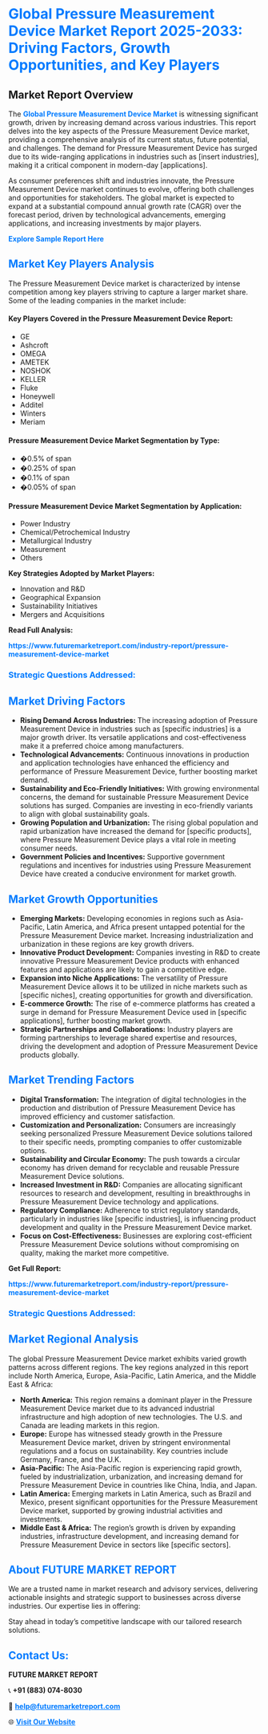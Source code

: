 <h1 style="color: #007BFF;">Global Pressure Measurement Device Market Report 2025-2033: Driving Factors, Growth Opportunities, and Key Players</h1>

<section id="overview">
<h2>Market Report Overview</h2>
<p>The <a href="https://www.futuremarketreport.com/industry-report/pressure-measurement-device-market" style="color: #007BFF; text-decoration: none;"><strong>Global Pressure Measurement Device Market</strong></a> is witnessing significant growth, driven by increasing demand across various industries. This report delves into the key aspects of the Pressure Measurement Device market, providing a comprehensive analysis of its current status, future potential, and challenges. The demand for Pressure Measurement Device has surged due to its wide-ranging applications in industries such as [insert industries], making it a critical component in modern-day [applications].</p>
<p>As consumer preferences shift and industries innovate, the Pressure Measurement Device market continues to evolve, offering both challenges and opportunities for stakeholders. The global market is expected to expand at a substantial compound annual growth rate (CAGR) over the forecast period, driven by technological advancements, emerging applications, and increasing investments by major players.</p>
</section>

<section id="overview">
<p><a href="https://www.futuremarketreport.com/request-sample/reportId=103056" style="color: #007BFF; text-decoration: none;"><strong>Explore Sample Report Here</strong></a></p>
</section>

<section id="key-players">
<h2 style="color: #007BFF;">Market Key Players Analysis</h2>
<p>The Pressure Measurement Device market is characterized by intense competition among key players striving to capture a larger market share. Some of the leading companies in the market include:</p>
<h4>Key Players Covered in the Pressure Measurement Device Report:</h4>
<ul><li>GE</li><li>Ashcroft</li><li>OMEGA</li><li>AMETEK</li><li>NOSHOK</li><li>KELLER</li><li>Fluke</li><li>Honeywell</li><li>Additel</li><li>Winters</li><li>Meriam</li></ul>
<h4>Pressure Measurement Device Market Segmentation by Type:</h4>
<ul><li>�0.5% of span</li><li>�0.25% of span</li><li>�0.1% of span</li><li>�0.05% of span</li></ul>

<h4>Pressure Measurement Device Market Segmentation by Application:</h4>
<ul><li>Power Industry</li><li>Chemical/Petrochemical Industry</li><li>Metallurgical Industry</li><li>Measurement</li><li>Others</li></ul>
<p><strong>Key Strategies Adopted by Market Players:</strong></p>
<ul>
<li>Innovation and R&D</li>
<li>Geographical Expansion</li>
<li>Sustainability Initiatives</li>
<li>Mergers and Acquisitions</li>
</ul>
</section>

<section>
<p><strong>Read Full Analysis: </strong></p><a href="https://www.futuremarketreport.com/industry-report/pressure-measurement-device-market" style="color: #007BFF; text-decoration: none;"><strong>https://www.futuremarketreport.com/industry-report/pressure-measurement-device-market</strong></a>
<h3 style="color: #007BFF;">Strategic Questions Addressed:</h3>
</section>

<section id="driving-factors">
<h2 style="color: #007BFF;">Market Driving Factors</h2>
<ul>
<li><strong>Rising Demand Across Industries:</strong> The increasing adoption of Pressure Measurement Device in industries such as [specific industries] is a major growth driver. Its versatile applications and cost-effectiveness make it a preferred choice among manufacturers.</li>
<li><strong>Technological Advancements:</strong> Continuous innovations in production and application technologies have enhanced the efficiency and performance of Pressure Measurement Device, further boosting market demand.</li>
<li><strong>Sustainability and Eco-Friendly Initiatives:</strong> With growing environmental concerns, the demand for sustainable Pressure Measurement Device solutions has surged. Companies are investing in eco-friendly variants to align with global sustainability goals.</li>
<li><strong>Growing Population and Urbanization:</strong> The rising global population and rapid urbanization have increased the demand for [specific products], where Pressure Measurement Device plays a vital role in meeting consumer needs.</li>
<li><strong>Government Policies and Incentives:</strong> Supportive government regulations and incentives for industries using Pressure Measurement Device have created a conducive environment for market growth.</li>
</ul>
</section>

<section id="growth-opportunities">
<h2 style="color: #007BFF;">Market Growth Opportunities</h2>
<ul>
<li><strong>Emerging Markets:</strong> Developing economies in regions such as Asia-Pacific, Latin America, and Africa present untapped potential for the Pressure Measurement Device market. Increasing industrialization and urbanization in these regions are key growth drivers.</li>
<li><strong>Innovative Product Development:</strong> Companies investing in R&D to create innovative Pressure Measurement Device products with enhanced features and applications are likely to gain a competitive edge.</li>
<li><strong>Expansion into Niche Applications:</strong> The versatility of Pressure Measurement Device allows it to be utilized in niche markets such as [specific niches], creating opportunities for growth and diversification.</li>
<li><strong>E-commerce Growth:</strong> The rise of e-commerce platforms has created a surge in demand for Pressure Measurement Device used in [specific applications], further boosting market growth.</li>
<li><strong>Strategic Partnerships and Collaborations:</strong> Industry players are forming partnerships to leverage shared expertise and resources, driving the development and adoption of Pressure Measurement Device products globally.</li>
</ul>
</section>

<section id="trending-factors">
<h2 style="color: #007BFF;">Market Trending Factors</h2>
<ul>
<li><strong>Digital Transformation:</strong> The integration of digital technologies in the production and distribution of Pressure Measurement Device has improved efficiency and customer satisfaction.</li>
<li><strong>Customization and Personalization:</strong> Consumers are increasingly seeking personalized Pressure Measurement Device solutions tailored to their specific needs, prompting companies to offer customizable options.</li>
<li><strong>Sustainability and Circular Economy:</strong> The push towards a circular economy has driven demand for recyclable and reusable Pressure Measurement Device solutions.</li>
<li><strong>Increased Investment in R&D:</strong> Companies are allocating significant resources to research and development, resulting in breakthroughs in Pressure Measurement Device technology and applications.</li>
<li><strong>Regulatory Compliance:</strong> Adherence to strict regulatory standards, particularly in industries like [specific industries], is influencing product development and quality in the Pressure Measurement Device market.</li>
<li><strong>Focus on Cost-Effectiveness:</strong> Businesses are exploring cost-efficient Pressure Measurement Device solutions without compromising on quality, making the market more competitive.</li>
</ul>
</section>

<section>
<p><strong>Get Full Report: </strong></p><a href="https://www.futuremarketreport.com/industry-report/pressure-measurement-device-market" style="color: #007BFF; text-decoration: none;"><strong>https://www.futuremarketreport.com/industry-report/pressure-measurement-device-market</strong></a>
<h3 style="color: #007BFF;">Strategic Questions Addressed:</h3>
</section>


<section id="regional-analysis">
<h2 style="color: #007BFF;">Market Regional Analysis</h2>
<p>The global Pressure Measurement Device market exhibits varied growth patterns across different regions. The key regions analyzed in this report include North America, Europe, Asia-Pacific, Latin America, and the Middle East & Africa:</p>
<ul>
<li><strong>North America:</strong> This region remains a dominant player in the Pressure Measurement Device market due to its advanced industrial infrastructure and high adoption of new technologies. The U.S. and Canada are leading markets in this region.</li>
<li><strong>Europe:</strong> Europe has witnessed steady growth in the Pressure Measurement Device market, driven by stringent environmental regulations and a focus on sustainability. Key countries include Germany, France, and the U.K.</li>
<li><strong>Asia-Pacific:</strong> The Asia-Pacific region is experiencing rapid growth, fueled by industrialization, urbanization, and increasing demand for Pressure Measurement Device in countries like China, India, and Japan.</li>
<li><strong>Latin America:</strong> Emerging markets in Latin America, such as Brazil and Mexico, present significant opportunities for the Pressure Measurement Device market, supported by growing industrial activities and investments.</li>
<li><strong>Middle East & Africa:</strong> The region’s growth is driven by expanding industries, infrastructure development, and increasing demand for Pressure Measurement Device in sectors like [specific sectors].</li>
</ul>
</section>

<footer>
<h2 style="color: #007BFF;">About FUTURE MARKET REPORT</h2>
<p>We are a trusted name in market research and advisory services, delivering actionable insights and strategic support to businesses across diverse industries. Our expertise lies in offering:</p>

<p>Stay ahead in today’s competitive landscape with our tailored research solutions.</p>

<h2 style="color: #007BFF;">Contact Us:</h2>
<p><strong>FUTURE MARKET REPORT</strong></p>
<p>📞 <strong>+91 (883) 074-8030</strong></p>
<p>📧 <strong><a href="mailto:help@futuremarketreport.com" style="color: #007BFF;">help@futuremarketreport.com</a></strong></p>
<p>🌐 <strong><a href="https://www.futuremarketreport.com/" style="color: #007BFF;">Visit Our Website</a></strong></p>
</footer>
